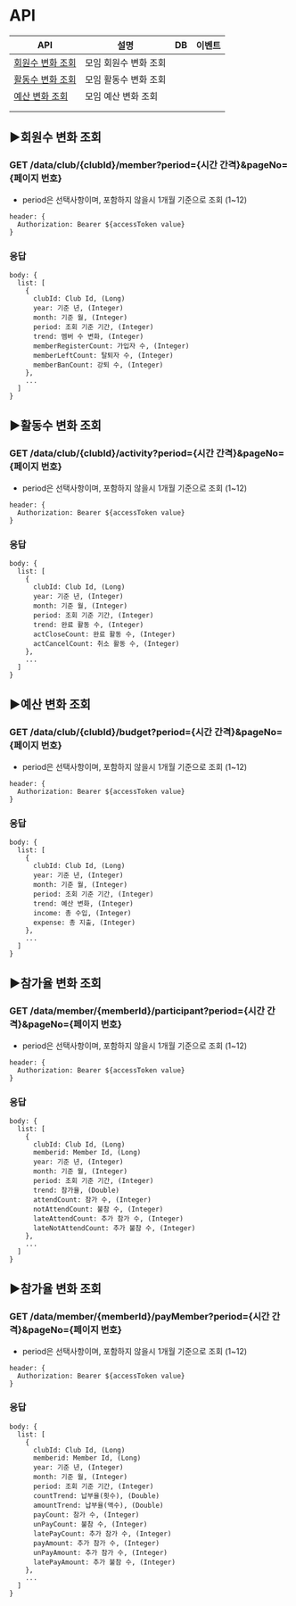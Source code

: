 # API

| API | 설명 | DB | 이벤트 |
|-----|------|----|--------|
|[회원수 변화 조회](#회원수-변화-조회)|모임 회원수 변화 조회|||
|[활동수 변화 조회](#활동수-변화-조회)|모임 활동수 변화 조회|||
|[예산 변화 조회](#예산-변화-조회)|모임 예산 변화 조회|||
|[](#)||||
|[](#)||||


## ▶회원수 변화 조회 
### GET /data/club/{clubId}/member?period={시간 간격}&pageNo={페이지 번호}

- period은 선택사항이며, 포함하지 않을시 1개월 기준으로 조회 (1~12)

```
header: {  
  Authorization: Bearer ${accessToken value}
}
```

### 응답
```
body: {
  list: [
    {
      clubId: Club Id, (Long)
      year: 기준 년, (Integer)
      month: 기준 월, (Integer)
      period: 조회 기준 기간, (Integer)
      trend: 멤버 수 변화, (Integer)
      memberRegisterCount: 가입자 수, (Integer)
      memberLeftCount: 탈퇴자 수, (Integer)
      memberBanCount: 강퇴 수, (Integer)
    },
    ...
  ]
}
```



## ▶활동수 변화 조회 
### GET /data/club/{clubId}/activity?period={시간 간격}&pageNo={페이지 번호}

- period은 선택사항이며, 포함하지 않을시 1개월 기준으로 조회 (1~12)

```
header: {  
  Authorization: Bearer ${accessToken value}
}
```

### 응답
```
body: {
  list: [
    {
      clubId: Club Id, (Long)
      year: 기준 년, (Integer)
      month: 기준 월, (Integer)
      period: 조회 기준 기간, (Integer)
      trend: 완료 활동 수, (Integer)
      actCloseCount: 완료 활동 수, (Integer)
      actCancelCount: 취소 활동 수, (Integer)
    },
    ...
  ]
}
```


## ▶예산 변화 조회 
### GET /data/club/{clubId}/budget?period={시간 간격}&pageNo={페이지 번호}

- period은 선택사항이며, 포함하지 않을시 1개월 기준으로 조회 (1~12)

```
header: {  
  Authorization: Bearer ${accessToken value}
}
```

### 응답
```
body: {
  list: [
    {
      clubId: Club Id, (Long)
      year: 기준 년, (Integer)
      month: 기준 월, (Integer)
      period: 조회 기준 기간, (Integer)
      trend: 예산 변화, (Integer)
      income: 총 수입, (Integer)
      expense: 총 지출, (Integer)
    },
    ...
  ]
}
```


## ▶참가율 변화 조회 
### GET /data/member/{memberId}/participant?period={시간 간격}&pageNo={페이지 번호}

- period은 선택사항이며, 포함하지 않을시 1개월 기준으로 조회 (1~12)

```
header: {  
  Authorization: Bearer ${accessToken value}
}
```

### 응답
```
body: {
  list: [
    {
      clubId: Club Id, (Long)
      memberid: Member Id, (Long)
      year: 기준 년, (Integer)
      month: 기준 월, (Integer)
      period: 조회 기준 기간, (Integer)
      trend: 참가율, (Double)
      attendCount: 참가 수, (Integer)
      notAttendCount: 불참 수, (Integer)
      lateAttendCount: 추가 참가 수, (Integer)
      lateNotAttendCount: 추가 불참 수, (Integer)
    },
    ...
  ]
}
```


## ▶참가율 변화 조회 
### GET /data/member/{memberId}/payMember?period={시간 간격}&pageNo={페이지 번호}

- period은 선택사항이며, 포함하지 않을시 1개월 기준으로 조회 (1~12)

```
header: {  
  Authorization: Bearer ${accessToken value}
}
```

### 응답
```
body: {
  list: [
    {
      clubId: Club Id, (Long)
      memberid: Member Id, (Long)
      year: 기준 년, (Integer)
      month: 기준 월, (Integer)
      period: 조회 기준 기간, (Integer)
      countTrend: 납부율(횟수), (Double)
      amountTrend: 납부율(액수), (Double)
      payCount: 참가 수, (Integer)
      unPayCount: 불참 수, (Integer)
      latePayCount: 추가 참가 수, (Integer)
      payAmount: 추가 참가 수, (Integer)
      unPayAmount: 추가 참가 수, (Integer)
      latePayAmount: 추가 불참 수, (Integer)
    },
    ...
  ]
}
```
